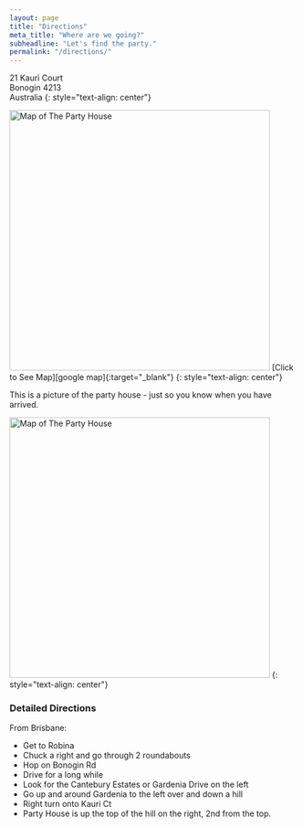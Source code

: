 ```yaml
---
layout: page
title: "Directions"
meta_title: "Where are we going?"
subheadline: "Let's find the party."
permalink: "/directions/"
---
```


21 Kauri Court  
Bonogin 4213  
Australia 
{: style="text-align: center"}

<a target="_blank" href="https://www.google.com/maps/place/21+Kauri+Ct,+Bonogin+QLD+4213,+Australia/">
<img src="{{ site.urlimg }}directions-small-map.jpg" width="456" alt="Map of The Party House" itemprop="image"></a>  
[Click to See Map][google map]{:target="_blank"}
{: style="text-align: center"}


This is a picture of the party house - just so you know when you have arrived.

<a target="_blank" href="https://www.google.com/maps/place/21+Kauri+Ct,+Bonogin+QLD+4213,+Australia/">
<img src="{{ site.urlimg }}party-house.jpg" width="456" alt="Map of The Party House" itemprop="image"></a>
{: style="text-align: center"}

### Detailed Directions

From Brisbane:

- Get to Robina
- Chuck a right and go through 2 roundabouts
- Hop on Bonogin Rd
- Drive for a long while
- Look for the Cantebury Estates or Gardenia Drive on the left
- Go up and around Gardenia to the left over and down a hill
- Right turn onto Kauri Ct
- Party House is up the top of the hill on the right, 2nd from the top.

[google map]: https://www.google.com/maps/place/21+Kauri+Ct,+Bonogin+QLD+4213,+Australia/
